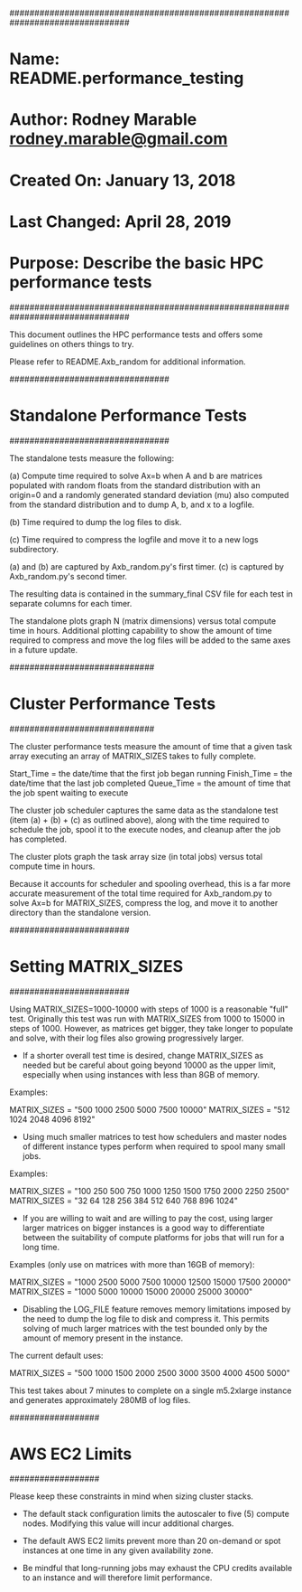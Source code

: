 ################################################################################
# Name:		README.performance_testing
# Author:	Rodney Marable <rodney.marable@gmail.com>
# Created On:	January 13, 2018
# Last Changed: April 28, 2019
# Purpose:	Describe the basic HPC performance tests
################################################################################

This document outlines the HPC performance tests and offers some guidelines
on others things to try.

Please refer to README.Axb_random for additional information.

################################
# Standalone Performance Tests #
################################

The standalone tests measure the following:

(a) Compute time required to solve Ax=b when A and b are matrices populated
with random floats from the standard distribution with an origin=0 and a
randomly generated standard deviation (mu) also computed from the standard
distribution and to dump A, b, and x to a logfile.

(b) Time required to dump the log files to disk.

(c) Time required to compress the logfile and move it to a new logs
subdirectory.

(a) and (b) are captured by Axb_random.py's first timer.
(c) is captured by Axb_random.py's second timer.

The resulting data is contained in the summary_final CSV file for each test in
separate columns for each timer.

The standalone plots graph N (matrix dimensions) versus total compute time
in hours.  Additional plotting capability to show the amount of time required
to compress and move the log files will be added to the same axes in a future
update.

#############################
# Cluster Performance Tests #
#############################

The cluster performance tests measure the amount of time that a given task
array executing an array of MATRIX_SIZES takes to fully complete.

Start_Time = the date/time that the first job began running
Finish_Time = the date/time that the last job completed
Queue_Time = the amount of time that the job spent waiting to execute

The cluster job scheduler captures the same data as the standalone test
(item (a) + (b) + (c) as outlined above), along with the time required to
schedule the job, spool it to the execute nodes, and cleanup after the job
has completed.

The cluster plots graph the task array size (in total jobs) versus total
compute time in hours.

Because it accounts for scheduler and spooling overhead, this is a far more
accurate measurement of the total time required for Axb_random.py to solve
Ax=b for MATRIX_SIZES, compress the log, and move it to another directory
than the standalone version.

########################
# Setting MATRIX_SIZES #
########################

Using MATRIX_SIZES=1000-10000 with steps of 1000 is a reasonable "full" test.
Originally this test was run with MATRIX_SIZES from 1000 to 15000 in steps
of 1000.  However, as matrices get bigger, they take longer to populate and
solve, with their log files also growing progressively larger.  

- If a shorter overall test time is desired, change MATRIX_SIZES as needed
but be careful about going beyond 10000 as the upper limit, especially when
using instances with less than 8GB of memory.

Examples:

MATRIX_SIZES = "500 1000 2500 5000 7500 10000"
MATRIX_SIZES = "512 1024 2048 4096 8192"

- Using much smaller matrices to test how schedulers and master nodes of 
different instance types perform when required to spool many small jobs.

Examples:

MATRIX_SIZES = "100 250 500 750 1000 1250 1500 1750 2000 2250 2500"
MATRIX_SIZES = "32 64 128 256 384 512 640 768 896 1024"

- If you are willing to wait and are willing to pay the cost, using larger
larger matrices on bigger instances is a good way to differentiate between the
suitability of compute platforms for jobs that will run for a long time.

Examples (only use on matrices with more than 16GB of memory):

MATRIX_SIZES = "1000 2500 5000 7500 10000 12500 15000 17500 20000"
MATRIX_SIZES = "1000 5000 10000 15000 20000 25000 30000"

- Disabling the LOG_FILE feature removes memory limitations imposed by the 
need to dump the log file to disk and compress it.  This permits solving of
much larger matrices with the test bounded only by the amount of memory
present in the instance.

The current default uses:

MATRIX_SIZES = "500 1000 1500 2000 2500 3000 3500 4000 4500 5000"

This test takes about 7 minutes to complete on a single m5.2xlarge instance
and generates approximately 280MB of log files.

##################
# AWS EC2 Limits #
##################

Please keep these constraints in mind when sizing cluster stacks.

* The default stack configuration limits the autoscaler to five (5) compute
nodes.  Modifying this value will incur additional charges.

* The default AWS EC2 limits prevent more than 20 on-demand or spot instances
at one time in any given availability zone.

* Be mindful that long-running jobs may exhaust the CPU credits available to
an instance and will therefore limit performance.
